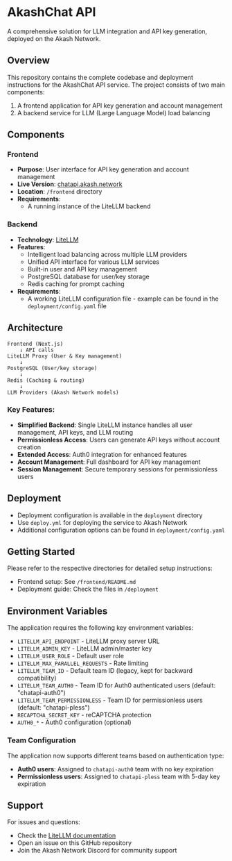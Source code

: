 # AkashChat API

A comprehensive solution for LLM integration and API key generation, deployed on the Akash Network.

## Overview

This repository contains the complete codebase and deployment instructions for the AkashChat API service. The project consists of two main components:

1. A frontend application for API key generation and account management
2. A backend service for LLM (Large Language Model) load balancing

## Components

### Frontend

- **Purpose**: User interface for API key generation and account management
- **Live Version**: [chatapi.akash.network](https://chatapi.akash.network)
- **Location**: `/frontend` directory
- **Requirements**:
  - A running instance of the LiteLLM backend

### Backend

- **Technology**: [LiteLLM](https://github.com/BerriAI/litellm/)
- **Features**: 
  - Intelligent load balancing across multiple LLM providers
  - Unified API interface for various LLM services
  - Built-in user and API key management
  - PostgreSQL database for user/key storage
  - Redis caching for prompt caching
- **Requirements**:
  - A working LiteLLM configuration file - example can be found in the `deployment/config.yaml` file

## Architecture

```
Frontend (Next.js) 
    ↓ API calls
LiteLLM Proxy (User & Key management)
    ↓
PostgreSQL (User/key storage)
    ↓
Redis (Caching & routing)
    ↓
LLM Providers (Akash Network models)
```

### Key Features:

- **Simplified Backend**: Single LiteLLM instance handles all user management, API keys, and LLM routing
- **Permissionless Access**: Users can generate API keys without account creation
- **Extended Access**: Auth0 integration for enhanced features
- **Account Management**: Full dashboard for API key management
- **Session Management**: Secure temporary sessions for permissionless users

## Deployment

- Deployment configuration is available in the `deployment` directory
- Use `deploy.yml` for deploying the service to Akash Network
- Additional configuration options can be found in `deployment/config.yaml`

## Getting Started

Please refer to the respective directories for detailed setup instructions:
- Frontend setup: See `/frontend/README.md`
- Deployment guide: Check the files in `/deployment`

## Environment Variables

The application requires the following key environment variables:

- `LITELLM_API_ENDPOINT` - LiteLLM proxy server URL
- `LITELLM_ADMIN_KEY` - LiteLLM admin/master key
- `LITELLM_USER_ROLE` - Default user role
- `LITELLM_MAX_PARALLEL_REQUESTS` - Rate limiting
- `LITELLM_TEAM_ID` - Default team ID (legacy, kept for backward compatibility)
- `LITELLM_TEAM_AUTH0` - Team ID for Auth0 authenticated users (default: "chatapi-auth0")
- `LITELLM_TEAM_PERMISSIONLESS` - Team ID for permissionless users (default: "chatapi-pless")
- `RECAPTCHA_SECRET_KEY` - reCAPTCHA protection
- `AUTH0_*` - Auth0 configuration (optional)

### Team Configuration

The application now supports different teams based on authentication type:
- **Auth0 users**: Assigned to `chatapi-auth0` team with no key expiration
- **Permissionless users**: Assigned to `chatapi-pless` team with 5-day key expiration

## Support

For issues and questions:
- Check the [LiteLLM documentation](https://docs.litellm.ai/)
- Open an issue on this GitHub repository
- Join the Akash Network Discord for community support